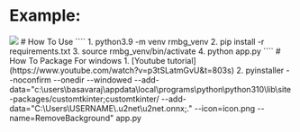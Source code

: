 # Example:
<img src="https://github.com/royaldevops/removebackground/blob/main/assets/0.png"/>
# How To Use
````
1. python3.9 -m venv rmbg_venv
2. pip install -r requirements.txt
3. source rmbg_venv/bin/activate 
4. python app.py
````
# How To Package For windows
1. [Youtube tutorial](https://www.youtube.com/watch?v=p3tSLatmGvU&t=803s)
2. pyinstaller --noconfirm --onedir --windowed --add-data="c:\users\basavaraj\appdata\local\programs\python\python310\lib\site-packages/customtkinter;customtkinter/ --add-data="C:\Users\USERNAME\.u2net\u2net.onnx;." --icon=icon.png --name=RemoveBackground" app.py
